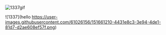 ![1337gif](https://user-images.githubusercontent.com/61026156/151660954-74604431-5e44-4013-a93e-091f60fcb296.gif)


![1337](hello https://user-images.githubusercontent.com/61026156/151661210-4431e8c3-3e94-4de1-81d7-d2ae608ef57f.png)
